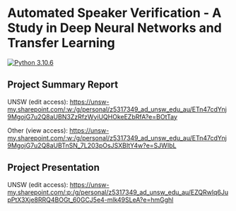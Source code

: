 # Automated Speaker Verification - A Study in Deep Neural Networks and Transfer Learning 

[![Python 3.10.6](https://img.shields.io/badge/python-3.10.6-greensvg)](https://www.python.org/downloads/release/python-3106/) 

<!-- ![TensorFlow](https://img.shields.io/badge/TensorFlow-%23FF6F00.svg?style=for-the-badge&logo=TensorFlow&logoColor=white)

![PyTorch](https://img.shields.io/badge/PyTorch-%23EE4C2C.svg?style=for-the-badge&logo=PyTorch&logoColor=white) -->

## Project Summary Report

UNSW (edit access): https://unsw-my.sharepoint.com/:w:/g/personal/z5317349_ad_unsw_edu_au/ETn47cdYnj9MgojG7u2Q8aUBN3ZzRfzWyiUQHOkeEZbRfA?e=BOtTay

Other (view access): https://unsw-my.sharepoint.com/:w:/g/personal/z5317349_ad_unsw_edu_au/ETn47cdYnj9MgojG7u2Q8aUBTnSN_7L203pOsJSXBItY4w?e=SJWIbL


## Project Presentation

UNSW (edit access): https://unsw-my.sharepoint.com/:p:/g/personal/z5317349_ad_unsw_edu_au/EZQRwlq6JupPtX3Xje8RRQ4BOGt_60GCJ5e4-mlk49SLeA?e=hmGghl
